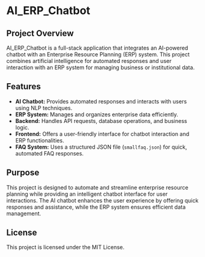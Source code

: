 # AI_ERP_Chatbot

## Project Overview
AI_ERP_Chatbot is a full-stack application that integrates an AI-powered chatbot with an Enterprise Resource Planning (ERP) system. This project combines artificial intelligence for automated responses and user interaction with an ERP system for managing business or institutional data.

## Features
- **AI Chatbot:** Provides automated responses and interacts with users using NLP techniques.
- **ERP System:** Manages and organizes enterprise data efficiently.
- **Backend:** Handles API requests, database operations, and business logic.
- **Frontend:** Offers a user-friendly interface for chatbot interaction and ERP functionalities.
- **FAQ System:** Uses a structured JSON file (`smallfaq.json`) for quick, automated FAQ responses.

## Purpose
This project is designed to automate and streamline enterprise resource planning while providing an intelligent chatbot interface for user interactions. The AI chatbot enhances the user experience by offering quick responses and assistance, while the ERP system ensures efficient data management.

## License
This project is licensed under the MIT License.

